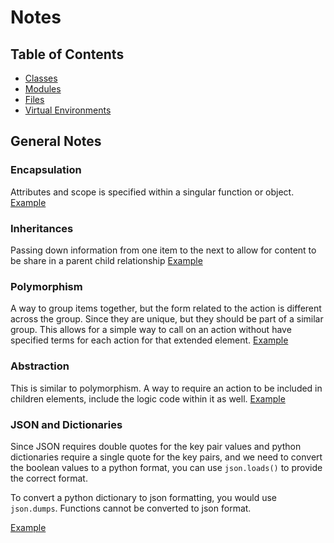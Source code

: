 # Notes

## Table of Contents

- [Classes](./Classes.md)
- [Modules](./Modules.md)
- [Files](./Files.md)
- [Virtual Environments](./VirtualEnv.md)

## General Notes

### Encapsulation

Attributes and scope is specified within a singular function or object. [Example](../Examples/Classes/encap_inher_poly_abst.py)

### Inheritances

Passing down information from one item to the next to allow for content to be share in a parent child relationship [Example](../Examples/Classes/encap_inher_poly_abst.py)

### Polymorphism

A way to group items together, but the form related to the action is different across the group. Since they are unique, but they should be part of a similar group. This allows for a simple way to call on an action without have specified terms for each action for that extended element. [Example](../Examples/Classes/encap_inher_poly_abst.py)

### Abstraction

This is similar to polymorphism. A way to require an action to be included in children elements, include the logic code within it as well. [Example](../Examples/Classes/encap_inher_poly_abst.py)

### JSON and Dictionaries

Since JSON requires double quotes for the key pair values and python dictionaries require a single quote for the key pairs, and we need to convert the boolean values to a python format, you can use `json.loads()` to provide the correct format.

To convert a python dictionary to json formatting, you would use `json.dumps`. Functions cannot be converted to json format.

[Example](../Examples/General/json_to_dict.py)
